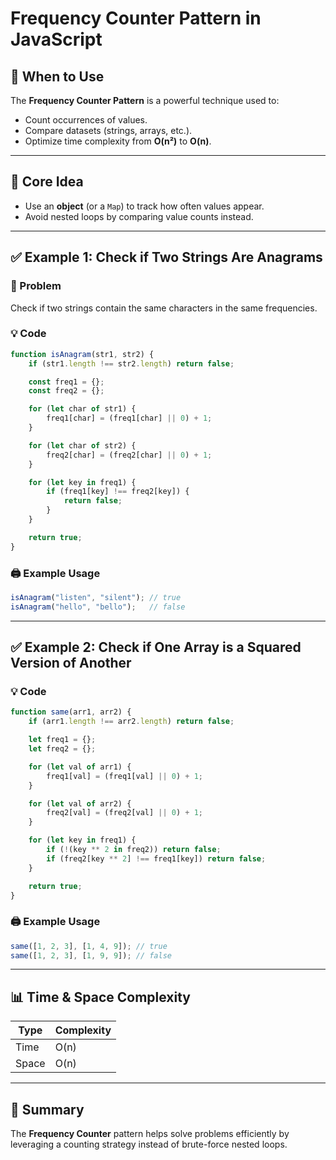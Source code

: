 
# Frequency Counter Pattern in JavaScript

## 🔧 When to Use

The **Frequency Counter Pattern** is a powerful technique used to:

- Count occurrences of values.
- Compare datasets (strings, arrays, etc.).
- Optimize time complexity from **O(n²)** to **O(n)**.

---

## 🧠 Core Idea

- Use an **object** (or a `Map`) to track how often values appear.
- Avoid nested loops by comparing value counts instead.

---

## ✅ Example 1: Check if Two Strings Are Anagrams

### 🧪 Problem
Check if two strings contain the same characters in the same frequencies.

### 💡 Code

```js
function isAnagram(str1, str2) {
    if (str1.length !== str2.length) return false;

    const freq1 = {};
    const freq2 = {};

    for (let char of str1) {
        freq1[char] = (freq1[char] || 0) + 1;
    }

    for (let char of str2) {
        freq2[char] = (freq2[char] || 0) + 1;
    }

    for (let key in freq1) {
        if (freq1[key] !== freq2[key]) {
            return false;
        }
    }

    return true;
}
```

### 🖨️ Example Usage

```js
isAnagram("listen", "silent"); // true
isAnagram("hello", "bello");   // false
```

---

## ✅ Example 2: Check if One Array is a Squared Version of Another

### 💡 Code

```js
function same(arr1, arr2) {
    if (arr1.length !== arr2.length) return false;

    let freq1 = {};
    let freq2 = {};

    for (let val of arr1) {
        freq1[val] = (freq1[val] || 0) + 1;
    }

    for (let val of arr2) {
        freq2[val] = (freq2[val] || 0) + 1;
    }

    for (let key in freq1) {
        if (!(key ** 2 in freq2)) return false;
        if (freq2[key ** 2] !== freq1[key]) return false;
    }

    return true;
}
```

### 🖨️ Example Usage

```js
same([1, 2, 3], [1, 4, 9]); // true
same([1, 2, 3], [1, 9, 9]); // false
```

---

## 📊 Time & Space Complexity

| Type         | Complexity |
|--------------|------------|
| Time         | O(n)       |
| Space        | O(n)       |

---

## 📌 Summary

The **Frequency Counter** pattern helps solve problems efficiently by leveraging a counting strategy instead of brute-force nested loops.
